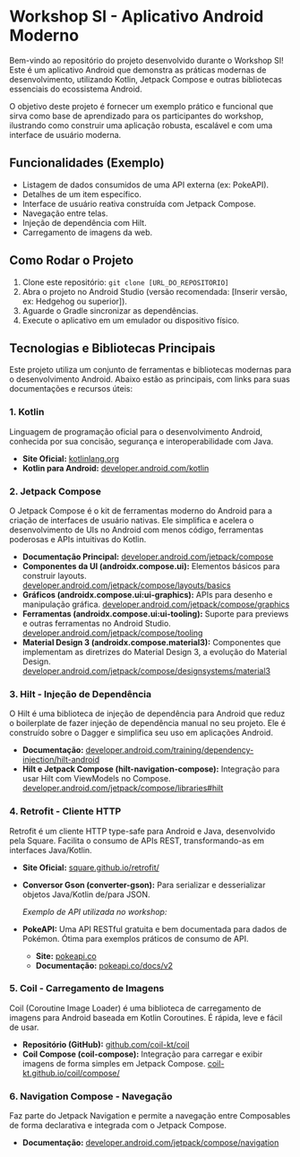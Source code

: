 # Workshop SI - Aplicativo Android Moderno

Bem-vindo ao repositório do projeto desenvolvido durante o Workshop SI! Este é um aplicativo Android que demonstra as práticas modernas de desenvolvimento, utilizando Kotlin, Jetpack Compose e outras bibliotecas essenciais do ecossistema Android.

O objetivo deste projeto é fornecer um exemplo prático e funcional que sirva como base de aprendizado para os participantes do workshop, ilustrando como construir uma aplicação robusta, escalável e com uma interface de usuário moderna.

## Funcionalidades (Exemplo)

*   Listagem de dados consumidos de uma API externa (ex: PokeAPI).
*   Detalhes de um item específico.
*   Interface de usuário reativa construída com Jetpack Compose.
*   Navegação entre telas.
*   Injeção de dependência com Hilt.
*   Carregamento de imagens da web.

## Como Rodar o Projeto

1.  Clone este repositório: `git clone [URL_DO_REPOSITORIO]`
2.  Abra o projeto no Android Studio (versão recomendada: [Inserir versão, ex: Hedgehog ou superior]).
3.  Aguarde o Gradle sincronizar as dependências.
4.  Execute o aplicativo em um emulador ou dispositivo físico.

## Tecnologias e Bibliotecas Principais

Este projeto utiliza um conjunto de ferramentas e bibliotecas modernas para o desenvolvimento Android. Abaixo estão as principais, com links para suas documentações e recursos úteis:

### 1. Kotlin

Linguagem de programação oficial para o desenvolvimento Android, conhecida por sua concisão, segurança e interoperabilidade com Java.

*   **Site Oficial:** [kotlinlang.org](https://kotlinlang.org/)
*   **Kotlin para Android:** [developer.android.com/kotlin](https://developer.android.com/kotlin)

### 2. Jetpack Compose

O Jetpack Compose é o kit de ferramentas moderno do Android para a criação de interfaces de usuário nativas. Ele simplifica e acelera o desenvolvimento de UIs no Android com menos código, ferramentas poderosas e APIs intuitivas do Kotlin.

*   **Documentação Principal:** [developer.android.com/jetpack/compose](https://developer.android.com/jetpack/compose)
*   **Componentes da UI (androidx.compose.ui):** Elementos básicos para construir layouts. [developer.android.com/jetpack/compose/layouts/basics](https://developer.android.com/jetpack/compose/layouts/basics)
*   **Gráficos (androidx.compose.ui:ui-graphics):** APIs para desenho e manipulação gráfica. [developer.android.com/jetpack/compose/graphics](https://developer.android.com/jetpack/compose/graphics)
*   **Ferramentas (androidx.compose.ui:ui-tooling):** Suporte para previews e outras ferramentas no Android Studio. [developer.android.com/jetpack/compose/tooling](https://developer.android.com/jetpack/compose/tooling)
*   **Material Design 3 (androidx.compose.material3):** Componentes que implementam as diretrizes do Material Design 3, a evolução do Material Design. [developer.android.com/jetpack/compose/designsystems/material3](https://developer.android.com/jetpack/compose/designsystems/material3)

### 3. Hilt - Injeção de Dependência

O Hilt é uma biblioteca de injeção de dependência para Android que reduz o boilerplate de fazer injeção de dependência manual no seu projeto. Ele é construído sobre o Dagger e simplifica seu uso em aplicações Android.

*   **Documentação:** [developer.android.com/training/dependency-injection/hilt-android](https://developer.android.com/training/dependency-injection/hilt-android)
*   **Hilt e Jetpack Compose (hilt-navigation-compose):** Integração para usar Hilt com ViewModels no Compose. [developer.android.com/jetpack/compose/libraries#hilt](https://developer.android.com/jetpack/compose/libraries#hilt)

### 4. Retrofit - Cliente HTTP

Retrofit é um cliente HTTP type-safe para Android e Java, desenvolvido pela Square. Facilita o consumo de APIs REST, transformando-as em interfaces Java/Kotlin.

*   **Site Oficial:** [square.github.io/retrofit/](https://square.github.io/retrofit/)
*   **Conversor Gson (converter-gson):** Para serializar e desserializar objetos Java/Kotlin de/para JSON.

    *Exemplo de API utilizada no workshop:*
*   **PokeAPI:** Uma API RESTful gratuita e bem documentada para dados de Pokémon. Ótima para exemplos práticos de consumo de API.
    *   **Site:** [pokeapi.co](https://pokeapi.co/)
    *   **Documentação:** [pokeapi.co/docs/v2](https://pokeapi.co/docs/v2)

### 5. Coil - Carregamento de Imagens

Coil (Coroutine Image Loader) é uma biblioteca de carregamento de imagens para Android baseada em Kotlin Coroutines. É rápida, leve e fácil de usar.

*   **Repositório (GitHub):** [github.com/coil-kt/coil](https://github.com/coil-kt/coil)
*   **Coil Compose (coil-compose):** Integração para carregar e exibir imagens de forma simples em Jetpack Compose. [coil-kt.github.io/coil/compose/](https://coil-kt.github.io/coil/compose/)

### 6. Navigation Compose - Navegação

Faz parte do Jetpack Navigation e permite a navegação entre Composables de forma declarativa e integrada com o Jetpack Compose.

*   **Documentação:** [developer.android.com/jetpack/compose/navigation](https://developer.android.com/jetpack/compose/navigation)

